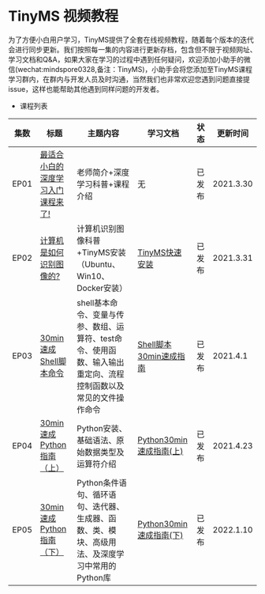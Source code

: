 # TinyMS 视频教程

为了方便小白用户学习，TinyMS提供了全套在线视频教程，随着每个版本的迭代会进行同步更新。我们按照每一集的内容进行更新存档，包含但不限于视频网址、学习文档和Q&A，如果大家在学习的过程中遇到任何疑问，欢迎添加小助手的微信(wechat:mindspore0328,备注：TinyMS)，小助手会将您添加至TinyMS课程学习群内，在群内与开发人员及时沟通，当然我们也非常欢迎您遇到问题直接提issue，这样也能帮助其他遇到同样问题的开发者。

- 课程列表


| 集数 | 标题                                                                               | 主题内容                                                     | 学习文档               | 状态   | 更新时间  |
| ---- | ---------------------------------------------------------------------------------- | ------------------------------------------------------------ | ---------------------- | ------ | --------- |
| EP01 | [最适合小白的深度学习入门课程来了!](https://www.bilibili.com/video/BV1MB4y1P79S)   | 老师简介+深度学习科普+课程介绍                               | 无                     | 已发布 | 2021.3.30 |
| EP02 | [计算机是如何识别图像的?](https://www.bilibili.com/video/BV18v41187fX)             | 计算机识别图像科普+TinyMS安装（Ubuntu、Win10、Docker安装）   | [TinyMS快速安装](https://tinyms.readthedocs.io/zh_CN/latest/quickstart/install.html)         | 已发布 | 2021.3.31 |
| EP03 | [30min速成Shell脚本命令](https://www.bilibili.com/video/BV1vy4y1b7jh)              | shell基本命令、变量与传参、数组、运算符、test命令、使用函数、输入输出重定向、流程控制函数以及常见的文件操作命令 | [Shell脚本30min速成指南](https://github.com/tinyms-ai/tinyms/blob/main/tutorials/EP03/30min速成Shell脚本.md) | 已发布 | 2021.4.1 |
| EP04 | [30min速成Python指南（上）](https://www.bilibili.com/video/BV1Tp4y1b7UG?spm_id_from=333.999.0.0) | Python安装、基础语法、原始数据类型及运算符介绍 | [Python30min速成指南(上)](https://github.com/tinyms-ai/tinyms/blob/main/tutorials/EP04/Quickstart-for-Python-in-30-minutes.md) | 已发布 | 2021.4.23  |
| EP05 | [30min速成Python指南（下）](https://www.bilibili.com/video/BV1XS4y1Z7yp?spm_id_from=333.999.0.0) | Python条件语句、循环语句、迭代器、生成器、函数、类、模块、高级用法、及深度学习中常用的Python库 | [Python30min速成指南(下)](https://github.com/tinyms-ai/tinyms/blob/main/tutorials/EP04/Quickstart-for-Python-in-30-minutes.md) | 已发布 | 2022.1.10  |

